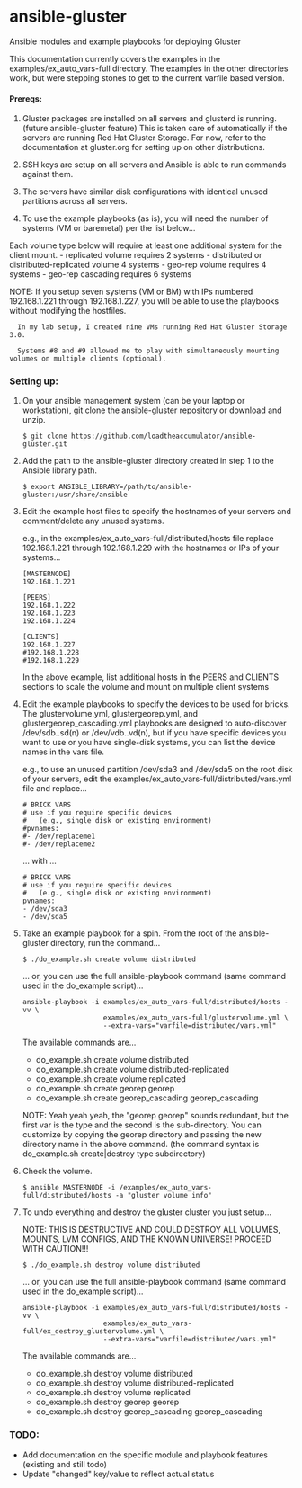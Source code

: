 ansible-gluster
===============

Ansible modules and example playbooks for deploying Gluster

This documentation currently covers the examples in the examples/ex_auto_vars-full directory.
The examples in the other directories work, but were stepping stones to get to the current varfile based version.


#### Prereqs:

1. Gluster packages are installed on all servers and glusterd is running. (future ansible-gluster feature)
    This is taken care of automatically if the servers are running Red Hat Gluster Storage.
    For now, refer to the documentation at gluster.org for setting up on other distributions.

2. SSH keys are setup on all servers and Ansible is able to run commands against them.

3. The servers have similar disk configurations with identical unused partitions across all servers.

4. To use the example playbooks (as is), you will need the number of systems (VM or baremetal) per the list below...

Each volume type below will require at least one additional system for the client mount.
    - replicated volume requires                        2 systems
    - distributed or distributed-replicated volume      4 systems
    - geo-rep volume requires                           4 systems
    - geo-rep cascading requires                        6 systems

NOTE: If you setup seven systems (VM or BM) with IPs numbered 192.168.1.221 through 192.168.1.227,
      you will be able to use the playbooks without modifying the hostfiles.

      In my lab setup, I created nine VMs running Red Hat Gluster Storage 3.0.

      Systems #8 and #9 allowed me to play with simultaneously mounting volumes on multiple clients (optional).


### Setting up:

1. On your ansible management system (can be your laptop or workstation), git clone the ansible-gluster repository or download and unzip.

    ```
    $ git clone https://github.com/loadtheaccumulator/ansible-gluster.git
    ```

2. Add the path to the ansible-gluster directory created in step 1 to the Ansible library path.

    ```
    $ export ANSIBLE_LIBRARY=/path/to/ansible-gluster:/usr/share/ansible
    ```

3. Edit the example host files to specify the hostnames of your servers and comment/delete any unused systems.

      e.g., in the examples/ex_auto_vars-full/distributed/hosts file replace 192.168.1.221 through 192.168.1.229 with the hostnames or IPs of your systems...

    ```
    [MASTERNODE]
    192.168.1.221

    [PEERS]
    192.168.1.222
    192.168.1.223
    192.168.1.224

    [CLIENTS]
    192.168.1.227
    #192.168.1.228
    #192.168.1.229
    ```

    In the above example, list additional hosts in the PEERS and CLIENTS sections to scale the volume and mount on multiple client systems

4. Edit the example playbooks to specify the devices to be used for bricks.
    The glustervolume.yml, glustergeorep.yml, and glustergeorep_cascading.yml playbooks are designed to auto-discover /dev/sdb..sd(n) or /dev/vdb..vd(n), but if you have specific devices you want to use or you have single-disk systems, you can list the device names in the vars file.

    e.g., to use an unused partition /dev/sda3 and /dev/sda5 on the root disk of your servers, edit the examples/ex_auto_vars-full/distributed/vars.yml file and replace...

    ```
    # BRICK VARS
    # use if you require specific devices
    #   (e.g., single disk or existing environment)
    #pvnames:
    #- /dev/replaceme1
    #- /dev/replaceme2
    ```

    ... with ...

    ```
    # BRICK VARS
    # use if you require specific devices
    #   (e.g., single disk or existing environment)
    pvnames:
    - /dev/sda3
    - /dev/sda5
    ```

5. Take an example playbook for a spin. From the root of the ansible-gluster directory, run the command...

    ```
    $ ./do_example.sh create volume distributed
    ```

    ... or, you can use the full ansible-playbook command (same command used in the do_example script)...

    ```
    ansible-playbook -i examples/ex_auto_vars-full/distributed/hosts -vv \
                        examples/ex_auto_vars-full/glustervolume.yml \
                        --extra-vars="varfile=distributed/vars.yml"
    ```

    The available commands are...
    - do_example.sh create volume distributed
    - do_example.sh create volume distributed-replicated
    - do_example.sh create volume replicated
    - do_example.sh create georep georep
    - do_example.sh create georep_cascading georep_cascading

    NOTE: Yeah yeah yeah, the "georep georep" sounds redundant, but the first var is the type and the second is the sub-directory.
          You can customize by copying the georep directory and passing the new directory name in the above command.
          (the command syntax is do_example.sh create|destroy type subdirectory)

6. Check the volume.

    ```
    $ ansible MASTERNODE -i /examples/ex_auto_vars-full/distributed/hosts -a "gluster volume info"
    ```

7. To undo everything and destroy the gluster cluster you just setup...

    NOTE: THIS IS DESTRUCTIVE AND COULD DESTROY ALL VOLUMES, MOUNTS, LVM CONFIGS, AND THE KNOWN UNIVERSE! PROCEED WITH CAUTION!!!

    ```
    $ ./do_example.sh destroy volume distributed
    ```

    ... or, you can use the full ansible-playbook command (same command used in the do_example script)...

    ```
    ansible-playbook -i examples/ex_auto_vars-full/distributed/hosts -vv \
                        examples/ex_auto_vars-full/ex_destroy_glustervolume.yml \
                        --extra-vars="varfile=distributed/vars.yml"
    ```

    The available commands are...
    - do_example.sh destroy volume distributed
    - do_example.sh destroy volume distributed-replicated
    - do_example.sh destroy volume replicated
    - do_example.sh destroy georep georep
    - do_example.sh destroy georep_cascading georep_cascading


### TODO:
- Add documentation on the specific module and playbook features (existing and still todo)
- Update "changed" key/value to reflect actual status


